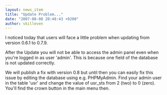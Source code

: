 ```yaml
---
layout: news_item
title: "Update Problem..."
date: "2007-08-08 20:48:43 +0200"
author: skilleven
---
```


I noticed today that users will face a little problem when updating from version 0.6.1 to 0.7.9.

After the Update you will not be able to access the admin panel even when you're logged in as user 'admin'.
This is because one field of the database is not updated correctly.

We will publish a fix with version 0.8 but until then you can easily fix this issue by editing the database using e.g. PHPMyAdmin.
Find your admin user in the table 'usr' and change the value of usr_sts from 2 (two) to 0 (zero).
You'll find the crown button in the main menu then.